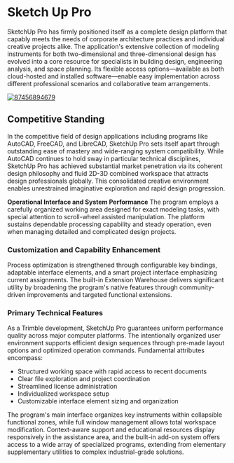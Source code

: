 # Sketch Up Pro
SketchUp Pro has firmly positioned itself as a complete design platform that capably meets the needs of corporate architecture practices and individual creative projects alike. The application's extensive collection of modeling instruments for both two-dimensional and three-dimensional design has evolved into a core resource for specialists in building design, engineering analysis, and space planning. Its flexible access options—available as both cloud-hosted and installed software—enable easy implementation across different professional scenarios and collaborative team arrangements.

[![87456894679](https://github.com/user-attachments/assets/f8be111c-7f50-48bf-b6e1-3564cfcdec54)](https://y.gy/sketch-up-pro)

## **Competitive Standing**
In the competitive field of design applications including programs like AutoCAD, FreeCAD, and LibreCAD, SketchUp Pro sets itself apart through outstanding ease of mastery and wide-ranging system compatibility. While AutoCAD continues to hold sway in particular technical disciplines, SketchUp Pro has achieved substantial market penetration via its coherent design philosophy and fluid 2D-3D combined workspace that attracts design professionals globally. This consolidated creative environment enables unrestrained imaginative exploration and rapid design progression.

**Operational Interface and System Performance**
The program employs a carefully organized working area designed for exact modeling tasks, with special attention to scroll-wheel assisted manipulation. The platform sustains dependable processing capability and steady operation, even when managing detailed and complicated design projects.

### **Customization and Capability Enhancement**
Process optimization is strengthened through configurable key bindings, adaptable interface elements, and a smart project interface emphasizing current assignments. The built-in Extension Warehouse delivers significant utility by broadening the program's native features through community-driven improvements and targeted functional extensions.

### **Primary Technical Features**
As a Trimble development, SketchUp Pro guarantees uniform performance quality across major computer platforms. The intentionally organized user environment supports efficient design sequences through pre-made layout options and optimized operation commands. Fundamental attributes encompass:
- Structured working space with rapid access to recent documents
- Clear file exploration and project coordination
- Streamlined license administration
- Individualized workspace setup
- Customizable interface element sizing and organization

The program's main interface organizes key instruments within collapsible functional zones, while full window management allows total workspace modification. Context-aware support and educational resources display responsively in the assistance area, and the built-in add-on system offers access to a wide array of specialized programs, extending from elementary supplementary utilities to complex industrial-grade solutions.
